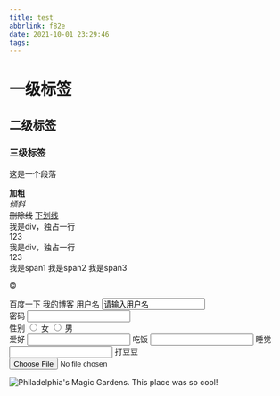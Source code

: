```yaml
---
title: test
abbrlink: f82e
date: 2021-10-01 23:29:46
tags:
---
```

<!DOCTYPE html>
<!-- html学习 -->
<h1>一级标签</h1>
<h2>二级标签</h3>
<h3>三级标签</h3>
<p>这是一个段落</p>
<strong>加粗</strong></br>
<em>倾斜</em></br>
<del >删除线</del>
<ins >下划线</ins>
<div>我是div，独占一行</div>123
<div>我是div，独占一行</div>123
</br>
<span>我是span1</span>
<span>我是span2</span>
<span>我是span3</span>
</br>
<p>&copy</p>
<!-- 在当前标签页打开链接 -->
<a href="https://baidu.com">百度一下</a>
<!-- 在新标签页打开链接 -->
<a href="https://jdbc.cc" target="_blank">我的博客</a>
<from>
<!-- text 文本框,用户可以在里面输入任何文本 -->
用户名 <input type="text" name="uname" value="请输入用户名"> <br>
<!-- password 密码框，用户输入看不了的密码 -->
密码   <input type="password" name="passwd"> </br>
<!-- 单选框 可以实现多选一 -->
性别   <input type="radio" name="sex"> 女 <input type="radio" name="sex"> 男 </br>
爱好   <input type="chechbox" name="like"> 吃饭 <input type="chechbox" name="like"> 睡觉 <input type="chechbox" name="like"> 打豆豆
</br>
<input type="file">



</from>


![Philadelphia's Magic Gardens. This place was so cool!](https://aqdebug-1307771998.cos.ap-hongkong.myqcloud.com/pictures/1.jpg "Philadelphia's Magic Gardens")
